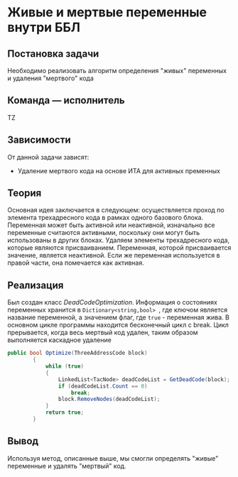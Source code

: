 # Живые и мертвые переменные внутри ББЛ

## Постановка задачи
Необходимо реализовать алгоритм определения "живых" переменных и удаления "мертвого" кода

## Команда — исполнитель
TZ

## Зависимости
От данной задачи зависят:

- Удаление мертвого кода на основе ИТА для активных пременных

## Теория
Основная идея заключается в следующем: осуществляется проход по элемента трехадресного кода в рамках одного базового блока. Переменная может быть активной или неактивной, изначально все переменные считаются активными, поскольку они могут быть использованы в других блоках. Удаляем элементы трехадресного кода, которые являются присваиванием. Переменная, которой присваивается значение, является неактивной. Если же переменная используется в правой части, она помечается как активная.

## Реализация
Был создан класс _DeadCodeOptimization_. Информация о состояниях переменных хранится в `Dictionary<string,bool> `, где ключом является название переменной, а значением флаг, где `true` - переменная жива.
В основном цикле программы находится бесконечный цикл с break. Цикл прерывается, когда весь мертвый код удален, таким образом выполняется каскадное удаление 
```csharp
public bool Optimize(ThreeAddressCode block)
        {
            while (true)
            {
                LinkedList<TacNode> deadCodeList = GetDeadCode(block);
                if (deadCodeList.Count == 0)
                    break;
                block.RemoveNodes(deadCodeList);
            }
            return true;
        }
```

## Вывод
Используя метод, описанные выше, мы смогли определять "живые" переменные и удалять "мертвый" код.
